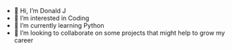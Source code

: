 - 👋 Hi, I’m Donald J
- 👀 I’m interested in Coding
- 🌱 I’m currently learning Python
- 💞️ I’m looking to collaborate on some projects that might help to grow my career

